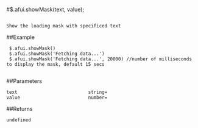 #$.afui.showMask(text, value);

```

Show the loading mask with specificed text

```

##Example

```
 $.afui.showMask()
 $.afui.showMask('Fetching data...')
 $.afui.showMask('Fetching data...', 20000) //number of milliseconds to display the mask, default 15 secs
 
```


##Parameters

```
text                          string=
value                         number=

```

##Returns

```
undefined
```

